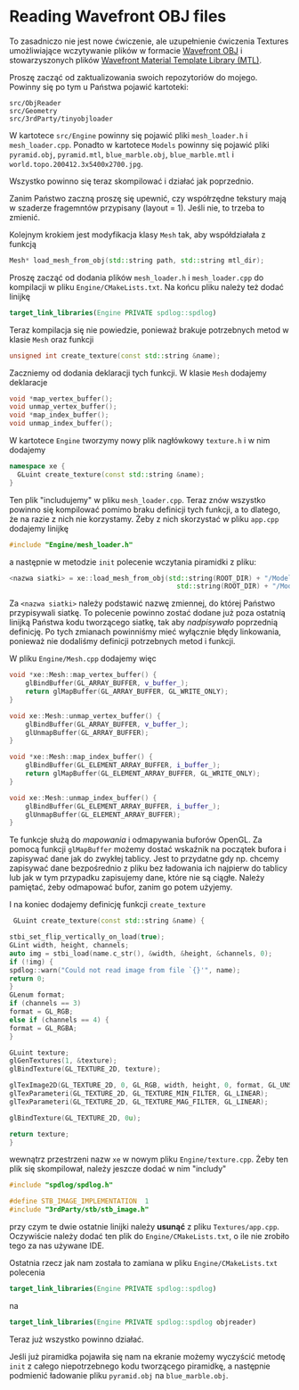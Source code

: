 # Reading  Wavefront OBJ files

To zasadniczo nie jest nowe ćwiczenie, ale uzupełnienie ćwiczenia Textures umożliwiające wczytywanie plików w
formacie [Wavefront OBJ](http://paulbourke.net/dataformats/obj/) i stowarzyszonych
plików [Wavefront Material Template Library (MTL)](http://paulbourke.net/dataformats/mtl/). 


Proszę zacząć od zaktualizowania swoich repozytoriów do mojego. Powinny się po tym u Państwa pojawić kartoteki:

```text
src/ObjReader
src/Geometry
src/3rdParty/tinyobjloader
```

W kartotece `src/Engine` powinny się pojawić pliki `mesh_loader.h` i `mesh_loader.cpp`. Ponadto w kartotece `Models`
powinny się pojawić pliki
`pyramid.obj`, `pyramid.mtl`, `blue_marble.obj`, `blue_marble.mtl` i `world.topo.200412.3x5400x2700.jpg`.

Wszystko powinno się teraz skompilować i działać jak poprzednio.

Zanim Państwo zaczną proszę się upewnić, czy współrzędne tekstury mają w szaderze fragemntów przypisany (layout = 1). Jeśli nie, to trzeba to zmienić. 

Kolejnym krokiem jest modyfikacja klasy  `Mesh` tak, aby współdziałała z funkcją

```c++
Mesh* load_mesh_from_obj(std::string path, std::string mtl_dir);
```

Proszę zacząć od dodania plików `mesh_loader.h` i `mesh_loader.cpp`  do kompilacji w pliku `Engine/CMakeLists.txt`.
Na końcu pliku należy też dodać linijkę

```cmake
target_link_libraries(Engine PRIVATE spdlog::spdlog)
```

Teraz kompilacja się nie powiedzie, ponieważ brakuje potrzebnych metod w klasie `Mesh` oraz funkcji

```c++
unsigned int create_texture(const std::string &name);
```

Zaczniemy od dodania deklaracji tych funkcji. W klasie `Mesh` dodajemy deklaracje

```c++
void *map_vertex_buffer();
void unmap_vertex_buffer();
void *map_index_buffer();
void unmap_index_buffer();
```

W kartotece `Engine` tworzymy nowy plik nagłówkowy `texture.h` i w nim dodajemy

```c++
namespace xe {
  GLuint create_texture(const std::string &name);
}
```

Ten plik "includujemy" w pliku `mesh_loader.cpp`. Teraz znów wszystko powinno się kompilować pomimo braku definicji
tych funkcji, a to dlatego, że na razie z nich nie korzystamy. Żeby z nich skorzystać w pliku `app.cpp` dodajemy
linijkę

```c++
#include "Engine/mesh_loader.h"
```

a następnie w
metodzie `init` polecenie wczytania piramidki z pliku:

```c++
<nazwa siatki> = xe::load_mesh_from_obj(std::string(ROOT_DIR) + "/Models/pyramid.obj",
                                          std::string(ROOT_DIR) + "/Models");
```

Za `<nazwa siatki>`  należy podstawić nazwę zmiennej, do której Państwo przypisywali siatkę. To polecenie powinno zostać
dodane już poza ostatnią linijką Państwa kodu tworzącego siatkę, tak aby _nadpisywało_ poprzednią definicję.
Po tych zmianach powinniśmy mieć wyłącznie błędy linkowania, ponieważ nie dodaliśmy definicji potrzebnych metod i
funkcji.

W pliku `Engine/Mesh.cpp` dodajemy więc

```c++
void *xe::Mesh::map_vertex_buffer() {
    glBindBuffer(GL_ARRAY_BUFFER, v_buffer_);
    return glMapBuffer(GL_ARRAY_BUFFER, GL_WRITE_ONLY);
}

void xe::Mesh::unmap_vertex_buffer() {
    glBindBuffer(GL_ARRAY_BUFFER, v_buffer_);
    glUnmapBuffer(GL_ARRAY_BUFFER);
}

void *xe::Mesh::map_index_buffer() {
    glBindBuffer(GL_ELEMENT_ARRAY_BUFFER, i_buffer_);
    return glMapBuffer(GL_ELEMENT_ARRAY_BUFFER, GL_WRITE_ONLY);
}

void xe::Mesh::unmap_index_buffer() {
    glBindBuffer(GL_ELEMENT_ARRAY_BUFFER, i_buffer_);
    glUnmapBuffer(GL_ELEMENT_ARRAY_BUFFER);
}
```

Te funkcje służą do _mapowania_ i odmapywania buforów OpenGL. Za pomocą funkcji `glMapBuffer` możemy dostać wskaźnik na
początek bufora i zapisywać dane jak do zwykłej tablicy. Jest to przydatne gdy np. chcemy zapisywać dane bezpośrednio z
pliku bez ładowania ich najpierw do tablicy lub jak w tym przypadku zapisujemy dane, które nie są ciągłe. Należy
pamiętać, żeby odmapować bufor, zanim go potem użyjemy.

I na koniec dodajemy definicję funkcji `create_texture`

```c++
 GLuint create_texture(const std::string &name) {

stbi_set_flip_vertically_on_load(true);
GLint width, height, channels;
auto img = stbi_load(name.c_str(), &width, &height, &channels, 0);
if (!img) {
spdlog::warn("Could not read image from file `{}'", name);
return 0;
}
GLenum format;
if (channels == 3)
format = GL_RGB;
else if (channels == 4) {
format = GL_RGBA;
}

GLuint texture;
glGenTextures(1, &texture);
glBindTexture(GL_TEXTURE_2D, texture);

glTexImage2D(GL_TEXTURE_2D, 0, GL_RGB, width, height, 0, format, GL_UNSIGNED_BYTE, img);
glTexParameteri(GL_TEXTURE_2D, GL_TEXTURE_MIN_FILTER, GL_LINEAR);
glTexParameteri(GL_TEXTURE_2D, GL_TEXTURE_MAG_FILTER, GL_LINEAR);

glBindTexture(GL_TEXTURE_2D, 0u);

return texture;
}
```
wewnątrz przestrzeni nazw `xe` w nowym pliku `Engine/texture.cpp`. Żeby ten plik się skompilował, należy jeszcze
dodać w nim "includy"

```c++
#include "spdlog/spdlog.h"

#define STB_IMAGE_IMPLEMENTATION  1
#include "3rdParty/stb/stb_image.h"
```

przy czym te dwie ostatnie linijki należy __usunąć__ z pliku `Textures/app.cpp`.  Oczywiście należy dodać ten plik do `Engine/CMakeLists.txt`, o ile nie zrobiło tego za nas używane IDE. 

Ostatnia rzecz jak nam została to zamiana w pliku `Engine/CMakeLists.txt` polecenia

```cmake
target_link_libraries(Engine PRIVATE spdlog::spdlog)
```

na

```cmake
target_link_libraries(Engine PRIVATE spdlog::spdlog objreader)
```

Teraz już wszystko powinno działać.

Jeśli już piramidka pojawiła się nam na ekranie możemy wyczyścić metodę `init` z całego niepotrzebnego kodu
tworzącego piramidkę, a następnie podmienić ładowanie pliku `pyramid.obj` na `blue_marble.obj`. 